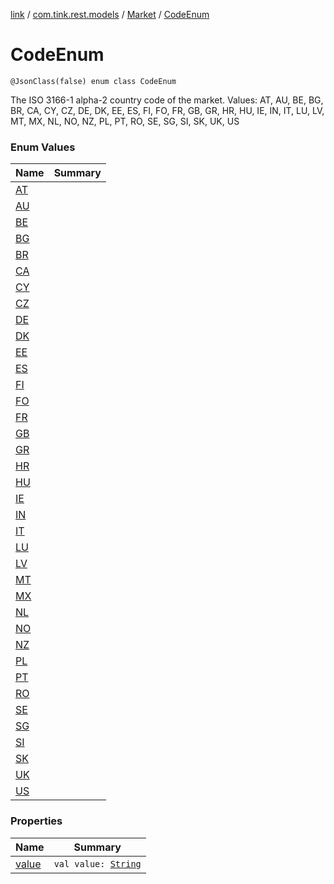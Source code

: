 [link](../../../index.md) / [com.tink.rest.models](../../index.md) / [Market](../index.md) / [CodeEnum](./index.md)

# CodeEnum

`@JsonClass(false) enum class CodeEnum`

The ISO 3166-1 alpha-2 country code of the market.
Values: AT, AU, BE, BG, BR, CA, CY, CZ, DE, DK, EE, ES, FI, FO, FR, GB, GR, HR, HU, IE, IN, IT, LU, LV, MT, MX, NL, NO, NZ, PL, PT, RO, SE, SG, SI, SK, UK, US

### Enum Values

| Name | Summary |
|---|---|
| [AT](-a-t.md) |  |
| [AU](-a-u.md) |  |
| [BE](-b-e.md) |  |
| [BG](-b-g.md) |  |
| [BR](-b-r.md) |  |
| [CA](-c-a.md) |  |
| [CY](-c-y.md) |  |
| [CZ](-c-z.md) |  |
| [DE](-d-e.md) |  |
| [DK](-d-k.md) |  |
| [EE](-e-e.md) |  |
| [ES](-e-s.md) |  |
| [FI](-f-i.md) |  |
| [FO](-f-o.md) |  |
| [FR](-f-r.md) |  |
| [GB](-g-b.md) |  |
| [GR](-g-r.md) |  |
| [HR](-h-r.md) |  |
| [HU](-h-u.md) |  |
| [IE](-i-e.md) |  |
| [IN](-i-n.md) |  |
| [IT](-i-t.md) |  |
| [LU](-l-u.md) |  |
| [LV](-l-v.md) |  |
| [MT](-m-t.md) |  |
| [MX](-m-x.md) |  |
| [NL](-n-l.md) |  |
| [NO](-n-o.md) |  |
| [NZ](-n-z.md) |  |
| [PL](-p-l.md) |  |
| [PT](-p-t.md) |  |
| [RO](-r-o.md) |  |
| [SE](-s-e.md) |  |
| [SG](-s-g.md) |  |
| [SI](-s-i.md) |  |
| [SK](-s-k.md) |  |
| [UK](-u-k.md) |  |
| [US](-u-s.md) |  |

### Properties

| Name | Summary |
|---|---|
| [value](value.md) | `val value: `[`String`](https://kotlinlang.org/api/latest/jvm/stdlib/kotlin/-string/index.html) |
